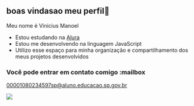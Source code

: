 ## boas vindasao meu perfil🖤

Meu nome é Vinicius Manoel

- Estou estudando na [Alura](https://www.alura.com.br)
- Estou me desenvolvendo na linguagem JavaScript
- Utilizo esse espaço para minha organização e compartilhamento dos meus projetos desenvolvidos

### Você pode entrar em contato comigo :mailbox

00001080234597sp@aluno.educacao.sp.gov.br



 ![](https://media.tenor.com/6Efuhr0uG9sAAAAi/angry-anger.gif)

